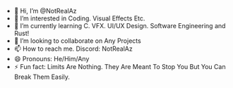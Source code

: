 - 👋 Hi, I’m @NotRealAz
- 👀 I’m interested in Coding. Visual Effects Etc.
- 🌱 I’m currently learning C. VFX. UI/UX Design. Software Engineering and Rust!
- 💞️ I’m looking to collaborate on Any Projects
- 📫 How to reach me. Discord: NotRealAz
- 😄 Pronouns: He/Him/Any
- ⚡ Fun fact: Limits Are Nothing. They Are Meant To Stop You But You Can Break Them Easily.

<!---
NotRealAz/NotRealAz is a ✨ special ✨ repository because its `README.md` (this file) appears on your GitHub profile.
You can click the Preview link to take a look at your changes.
--->

